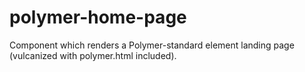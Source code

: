 polymer-home-page
=================

Component which renders a Polymer-standard element landing page (vulcanized with polymer.html included).
